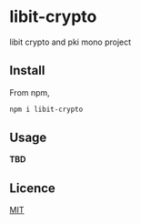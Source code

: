 # libit-crypto

libit crypto and pki mono project

## Install

From npm,

```sh
npm i libit-crypto
```

## Usage

**TBD**

## Licence

[MIT](LICENSE)
